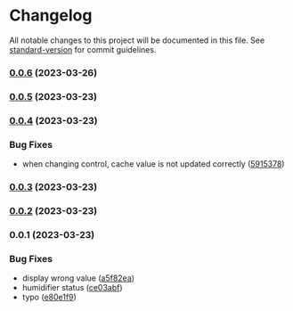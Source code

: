 # Changelog

All notable changes to this project will be documented in this file. See [standard-version](https://github.com/conventional-changelog/standard-version) for commit guidelines.

### [0.0.6](https://github.com/dylannlaw/homebridge-daikin-air-purifier/compare/v0.0.5...v0.0.6) (2023-03-26)

### [0.0.5](https://github.com/dylannlaw/homebridge-daikin-air-purifier/compare/v0.0.4...v0.0.5) (2023-03-23)

### [0.0.4](https://github.com/dylannlaw/homebridge-daikin-air-purifier/compare/v0.0.3...v0.0.4) (2023-03-23)


### Bug Fixes

* when changing control, cache value is not updated correctly ([5915378](https://github.com/dylannlaw/homebridge-daikin-air-purifier/commit/591537814f7d567e92273b7dfb10801b25354374))

### [0.0.3](https://github.com/dylannlaw/homebridge-daikin-air-purifier/compare/v0.0.2...v0.0.3) (2023-03-23)

### [0.0.2](https://github.com/dylannlaw/homebridge-daikin-air-purifier/compare/v0.0.1...v0.0.2) (2023-03-23)

### 0.0.1 (2023-03-23)


### Bug Fixes

* display wrong value ([a5f82ea](https://github.com/dylannlaw/homebridge-daikin-air-purifier/commit/a5f82ead4c331a71505045c5ab9cfeb9b105f1d9))
* humidifier status ([ce03abf](https://github.com/dylannlaw/homebridge-daikin-air-purifier/commit/ce03abf509d2157ab327b93f19ed2d3426cbd907))
* typo ([e80e1f9](https://github.com/dylannlaw/homebridge-daikin-air-purifier/commit/e80e1f9f20ff1870609540e97da6c3a99e62543c))
